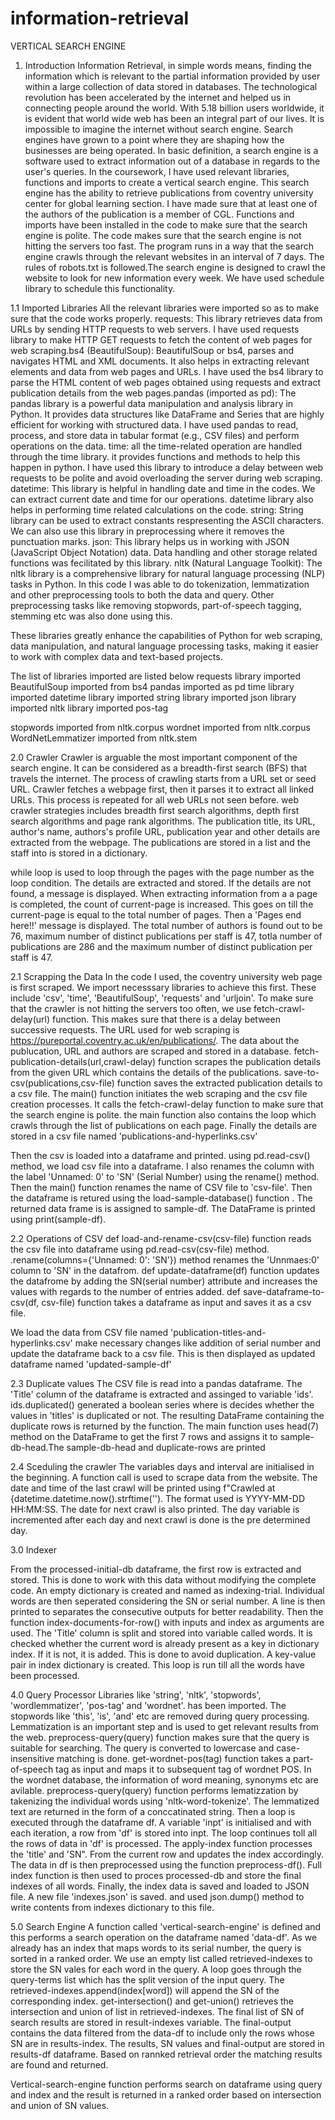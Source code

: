 # information-retrieval

VERTICAL SEARCH ENGINE

1. Introduction
Information Retrieval, in simple words means, finding the information which is relevant to the partial information provided by user within a large collection of data stored in databases. 
The technological revolution has been accelerated by the internet and helped us in connecting people around the world. With 5.18 billion users worldwide, it is evident that world wide web has been an integral part of our lives. It is impossible to imagine the internet without search engine. Search engines have grown to a point where they are shaping how the businesses are being operated. In basic definition, a search engine is a software used to extract information out of a database in regards to the user's queries. In the coursework, I have used relevant libraries, functions and imports to create a vertical search engine. This search engine has the ability to retrieve publications from coventry university center for global learning section.
I have made sure that at least one of the authors of the publication is a member of CGL. Functions and imports have been installed in the code to make sure that the search engine is polite. The code makes sure that the search engine is not hitting the servers too fast. The program runs in a way that the search engine crawls through the relevant websites in an interval of 7 days. The rules of robots.txt is followed.The search engine is designed to crawl the website to look for new information every week. We have used schedule library to schedule this functionality.

1.1 Imported Libraries
All the relevant libraries were imported so as to make sure that the code works properly. 
requests: This library retrieves data from URLs by sending HTTP requests to web servers. I have used requests library to make HTTP GET requests to fetch the content of web pages for web scraping.bs4 (BeautifulSoup): BeautifulSoup or bs4, parses and navigates HTML and XML documents. It also helps in extracting relevant elements and data from web pages and URLs. I have used the bs4 library to parse the HTML content of web pages obtained using requests and extract publication details from the web pages.pandas (imported as pd): The pandas library is a powerful data manipulation and analysis library in Python. It provides data structures like DataFrame and Series that are highly efficient for working with structured data. I have used pandas to read, process, and store data in tabular format (e.g., CSV files) and perform operations on the data. time: all the time-related operation are handled through the time library. it provides functions and methods to help this happen in python. I have used this library to introduce a delay between web requests to be polite and avoid overloading the server during web scraping. datetime: This library is helpful in handling date and time in the codes. We can extract current date and time for our operations. datetime library also helps in performing time related calculations on the code. string: String library can be used to extract constants respresenting the ASCII characters. We can also use this library in preprocessing where it removes the punctuation marks. json: This library helps us in working with JSON (JavaScript Object Notation) data. Data handling and other storage related functions was fecilitated by this library. nltk (Natural Language Toolkit): The nltk library is a comprehensive library for natural language processing (NLP) tasks in Python. In this code I was able to do tokenization, lemmatization and other preprocessing tools to both the data and query. Other preprocessing tasks like removing stopwords, part-of-speech tagging, stemming etc was also done using this.

These libraries greatly enhance the capabilities of Python for web scraping, data manipulation, and natural language processing tasks, making it easier to work with complex data and text-based projects.

The list of libraries imported are listed below
requests library imported
BeautifulSoup imported from bs4
pandas imported as pd
time library imported 
datetime library imported 
string library imported
json library imported
nltk library imported
pos-tag  

stopwords imported from nltk.corpus
wordnet imported from nltk.corpus
WordNetLemmatizer imported from nltk.stem

2.0 Crawler
Crawler is arguable the most important component of the search engine. It can be considered as a breadth-first search (BFS) that travels the internet.
The process of crawling starts from a URL set or seed URL. Crawler fetches a webpage first, then it parses it to extract all linked URLs. This process is repeated for all web URLs not seen before. web crawler strategies includes breadth first search algorithms, depth first search algorithms and page rank algorithms. The publication title, its URL, author's name, authors's profile URL, publication year and other details are extracted from the webpage. The publications are stored in a list and the staff into is stored in a dictionary. 

while loop is used to loop through the pages with the page number as the loop condition. The details are extracted and stored. If the details are not found, a message is displayed. When extracting information from a a page is completed, the count of current-page is increased. This goes on till the current-page is equal to the total number of pages. Then a 'Pages end here!!' message is displayed. The total number of authors is found out to be 76, maximum number of distinct publications per staff is 47, totla number of publications are  286 and the maximum number of distinct publication per staff is 47.

2.1 Scrapping the Data
In the code I used, the coventry university web page is first scraped. We import necesssary libraries to achieve this first. These include 'csv', 'time', 'BeautifulSoup', 'requests' and 'urljoin'.
To make sure that the crawler is not hitting the servers too often, we use fetch-crawl-delay(url) function. This makes sure that there is a delay between successive requests.
The URL used for web scraping is https://pureportal.coventry.ac.uk/en/publications/. The data about the publucation, URL and authors are scraped and stored in a database.
fetch-publication-details(url,crawl-delay) function scrapes the publication details from the given URL which contains the details of the publications.
save-to-csv(publications,csv-file) function saves the extracted publication details to a csv file.
The main() function initiates the web scraping and the csv file creation processes. It calls the fetch-crawl-delay function to make sure that the search engine is polite. the main function also contains the loop which crawls through the list of publications on each page. Finally the details are stored in a csv file named 'publications-and-hyperlinks.csv'

Then the csv is loaded into a dataframe and printed. using pd.read-csv() method, we load csv file into a dataframe. I also renames the column with the label 'Unnamed: 0' to 'SN' (Serial Number) using the rename() method. Then the main() function renames the name of CSV file to 'csv-file'. Then the dataframe is retured using the load-sample-database() function . The returned data frame is is assigned to sample-df. The DataFrame is printed using print(sample-df).

2.2 Operations of CSV
def load-and-rename-csv(csv-file) function reads the csv file into dataframe using pd.read-csv(csv-file) method. .rename(columns={'Unnamed: 0': 'SN'}) method renames the 'Unnmaes:0' column to 'SN' in the datafrom. def update-dataframe(df) function updates the datafrome by adding the SN(serial number) attribute and increases the values with regards to the number of entries added. def save-dataframe-to-csv(df, csv-file) function takes a dataframe as input and saves it as a csv file.

We load the data from CSV file named 'publication-titles-and-hyperlinks.csv' make necessary changes like addition of serial number and update the dataframe back to a csv file. This is then displayed as updated dataframe named 'updated-sample-df'


2.3 Duplicate values
The CSV file is read into a pandas dataframe. The 'Title' column of the dataframe is extracted and assinged to variable 'ids'. ids.duplicated() generated a boolean series where is decides whether the values in 'titles' is duplicated or not. The resulting DataFrame containing the duplicate rows is returned by the function. The main function uses head(7) method on the DataFrame to get the first 7 rows and assigns it to sample-db-head.The sample-db-head and duplicate-rows are printed

2.4 Sceduling the crawler
The variables days and interval are initialised in the beginning. A function call is used to scrape data from the website. The date and time of the last crawl will be printed using f"Crawled at {datetime.datetime.now().strftime(''). The format used is YYYY-MM-DD HH:MM:SS. The date for next crawl is also printed. The day variable is incremented after each day and next crawl is done is the pre determined day.

3.0 Indexer

From the processed-initial-db dataframe, the first row is extracted and stored. This is done to work with this data without modifying the complete code. An empty dictionary is created and named as indexing-trial. Individual words are then seperated considering the SN or serial number. A line is then printed to separates the consecutive outputs for better readability. 
Then the function index-documents-for-row() with inputs and index as arguments are used. The 'Title' column is split and stored into variable called words. It is checked whether the current word is already present as a key in dictionary index. If it is not, it is added. This is done to avoid duplication. A key-value pair in index dictionary is created. This loop is run till all the words have been 
processed. 




4.0 Query Processor
Libraries like 'string', 'nltk', 'stopwords', 'wordlemmatizer', 'pos-tag' and 'wordnet'. has been imported. The stopwords like 'this', 'is', 'and' etc are removed during query processing. Lemmatization is an important step and is used to get relevant results from the web. preprocess-query(query) function makes sure that the query is suitable for searching. The query is converted to lowercase and case-insensitive matching is done. get-wordnet-pos(tag) function takes a part-of-speech tag as input and maps it to subsequent tag of wordnet POS. In the wordnet database, the information of word meaning, synonyms etc are avilable. preprocess-query(query) function performs lematizzation by takenizing the individual words using 'nltk-word-tokenize'. The lemmatized text are returned in the form of a conccatinated string. Then a  loop is executed through the dataframe df. A variable 'inpt' is initialised and with each iteration, a row from 'df' is stored into inpt. The loop continues toll all the rows of data in 'df' is processed. The apply-index function processes the 'title' and 'SN". 
From the current row and updates the index accordingly. The data in df is then preprocessed using the function preprocess-df(). Full index function is then used to proces processed-db and store the final indexes of all words. Finally, the index data is saved and loaded to JSON file. A new file 'indexes.json' is saved. and used json.dump() method to write contents from indexes dictionary to this file. 


5.0 Search Engine
A function called 'vertical-search-engine' is defined and this performs a search operation on the dataframe named 'data-df'. As we already has an index that maps words to its serial number, the query is sorted in a ranked order. We use an empty list called retrieved-indexes to store the SN vales for each word in the query. A loop goes through the query-terms list which has the split version of the input query. The retrieved-indexes.append(index[word]) will append the SN of the corresponding index.
get-intersection() and get-union() retrieves the intersection and union of list in retrieved-indexes. The final list of SN of search results are stored in result-indexes variable. The final-output contains the data filtered from the data-df to include only  the rows whose SN are in results-index. The results, SN values and final-output  are stored in results-df dataframe. Based on rannked retrieval order the matching results are found and returned.

Vertical-search-engine function performs  search on dataframe using query and index and the result is returned in a ranked order based on intersection and union of SN values.


